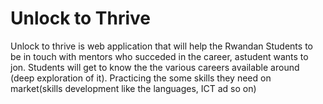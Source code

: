 # Unlock to Thrive

Unlock to thrive is web application that will help the Rwandan Students to be in touch with mentors who succeded in the career, astudent wants to jon.
Students will get to know the the various careers available around (deep exploration of it).
Practicing the some skills they need on market(skills development like the languages, ICT ad so on)


